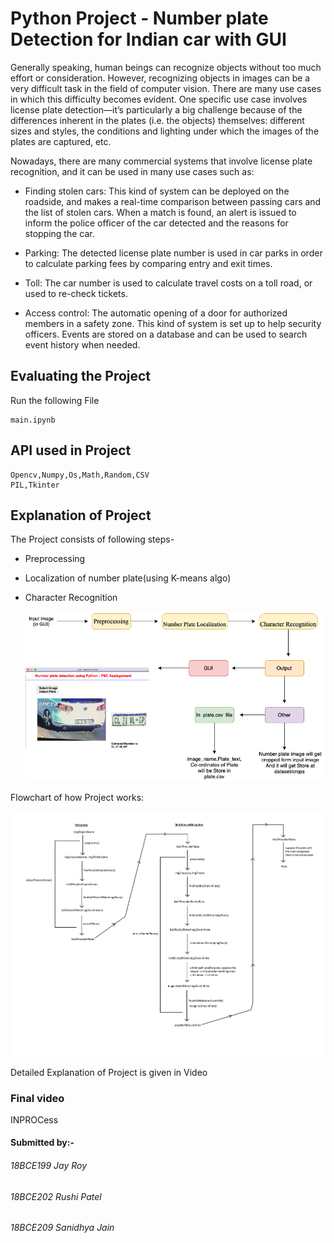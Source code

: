
# Python Project - Number plate Detection for Indian car with GUI

Generally speaking, human beings can recognize objects without too much effort or consideration. However, recognizing objects in images can be a very difficult task in the field of computer vision.
There are many use cases in which this difficulty becomes evident. One specific use case involves license plate detection—it’s particularly a big challenge because of the differences inherent in the plates (i.e. the objects) themselves: different sizes and styles, the conditions and lighting under which the images of the plates are captured, etc.

Nowadays, there are many commercial systems that involve license plate recognition, and it can be used in many use cases such as:

* Finding stolen cars: This kind of system can be deployed on the roadside, and makes a real-time comparison between passing cars and the list of stolen cars. When a match is found, an alert is issued to inform the police officer of the car detected and the reasons for stopping the car.

* Parking: The detected license plate number is used in car parks in order to calculate parking fees by comparing entry and           exit times.

* Toll: The car number is used to calculate travel costs on a toll road, or used to re-check tickets.

* Access control: The automatic opening of a door for authorized members in a safety zone. This kind of system is set up to help security officers. Events are stored on a database and can be used to search event history when needed.

## Evaluating the Project
Run the following File 
````
main.ipynb
````

## API used in Project

````
Opencv,Numpy,Os,Math,Random,CSV
PIL,Tkinter
````
## Explanation of Project

The Project consists of following steps-
* Preprocessing
* Localization of number plate(using K-means algo)
* Character Recognition

    ![](/output.png)
    
Flowchart of how Project works:

   ![](/flowchart.png)


Detailed Explanation of Project is given in Video


### Final video 

INPROCess

#### Submitted by:-  
###### 18BCE199 Jay Roy
###### 18BCE202 Rushi Patel
###### 18BCE209 Sanidhya Jain
